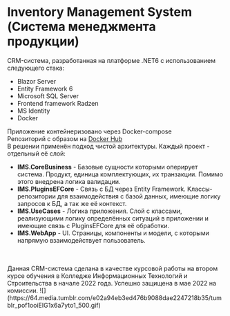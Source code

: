 # Inventory Management System (Система менеджмента продукции)
CRM-система, разработанная на платформе .NET6 с использованием следующего стака:
<ul>
  <li>Blazor Server</li>
  <li>Entity Framework 6</li>
  <li>Microsoft SQL Server</li>
  <li>Frontend framework Radzen</li>
  <li>MS Identity</li>
  <li>Docker</li>
</ul>

Приложение контейнеризовано через Docker-compose</br>
Репозиторий с образом на <a href="https://hub.docker.com/u/vladimirk2003">Docker Hub</a></br>
В решении применён подход чистой архитектуры. Каждый проект - отдельный её слой:</br>
<ul>
  <li><b>IMS.CoreBusiness</b> - Базовые сущности которыми оперирует система. Продукт, единица комплектующих, их транзакции. Помимо этого внедрена логика валидации. </li>
  <li><b>IMS.PluginsEFCore</b> - Связь с БД через Entity Framework. Kлассы-репозитории для взаимодействия с базой данных, имеющие логику запросов к БД, а так же её контекст.</li>
  <li><b>IMS.UseCases</b> - Логика приложения. Слой с классами, реализующими логику определённых ситуаций в приложении и имеющие связь с PluginsEFCore для её обработки. </li>
  <li><b>IMS.WebApp</b> - UI. Страницы, компоненты и модели, с которыми напрямую взаимодействует пользователь.</li>
</ul>
</br>
</br>
Данная CRM-система сделана в качестве курсовой работы на втором курсе обучения в Колледже Информационных Технологий и Строительства в начале 2022 года. Успешно защищена в мае 2022 на комиссии.
![](https://64.media.tumblr.com/e02a94eb3ed476b9088dae2247218b35/tumblr_pof1ooiEIG1x6a7yto1_500.gif)
